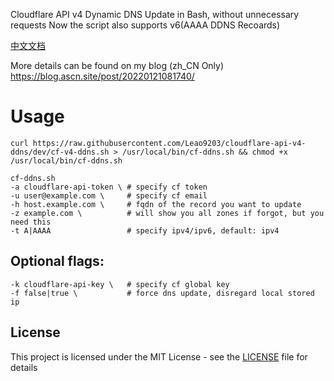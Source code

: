 Cloudflare API v4 Dynamic DNS Update in Bash, without unnecessary requests
Now the script also supports v6(AAAA DDNS Recoards)

[中文文档](README_zh.md)

More details can be found on my blog (zh_CN Only) https://blog.ascn.site/post/20220121081740/

# Usage
	curl https://raw.githubusercontent.com/Leao9203/cloudflare-api-v4-ddns/dev/cf-v4-ddns.sh > /usr/local/bin/cf-ddns.sh && chmod +x /usr/local/bin/cf-ddns.sh

	cf-ddns.sh
	-a cloudflare-api-token \ # specify cf token
	-u user@example.com \     # specify cf email
	-h host.example.com \     # fqdn of the record you want to update
	-z example.com \          # will show you all zones if forgot, but you need this
	-t A|AAAA                 # specify ipv4/ipv6, default: ipv4
## Optional flags:
	-k cloudflare-api-key \   # specify cf global key
	-f false|true \           # force dns update, disregard local stored ip

## License
This project is licensed under the MIT License - see the [LICENSE](LICENSE) file for details
